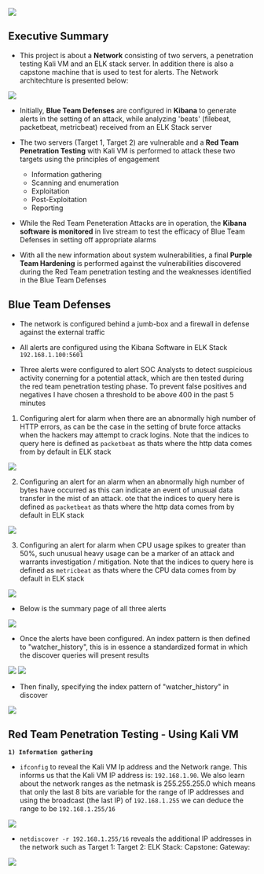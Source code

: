 
![](images/intro.png)

## Executive Summary

- This project is about a **Network** consisting of two servers, a penetration testing Kali VM and an ELK stack server. In addition there is also a capstone machine that is used to test for alerts. The Network architechture is presented below:

![](images/network.png)

- Initially, **Blue Team Defenses** are configured in **Kibana** to generate alerts in the setting of an attack, while analyzing 'beats' (filebeat, packetbeat, metricbeat) received from an ELK Stack server

- The two servers (Target 1, Target 2) are vulnerable and a **Red Team Penetration Testing** with Kali VM is performed to attack these two targets using the principles of engagement 
    - Information gathering
    - Scanning and enumeration
    - Exploitation
    - Post-Exploitation
    - Reporting

- While the Red Team Peneteration Attacks are in operation, the **Kibana software is monitored** in live stream to test the efficacy of Blue Team Defenses in setting off appropriate alarms

- With all the new information about system wulnerabilities, a final **Purple Team Hardening** is performed against the vulnerabilities discovered during the Red Team penetration testing and the weaknesses identified in the Blue Team Defenses

## Blue Team Defenses

- The network is configured behind a jumb-box and a firewall in defense against the external traffic

- All alerts are configured using the Kibana Software in ELK Stack `192.168.1.100:5601`

- Three alerts were configured to alert SOC Analysts to detect suspicious activity conerning for a potential attack, which are then tested during the red team penetration testing phase. To prevent false positives and negatives I have chosen a threshold to be above 400 in the past 5 minutes

1. Configuring alert for alarm when there are an abnormally high number of HTTP errors, as can be the case in the setting of brute force attacks when the hackers may attempt to crack logins. Note that the indices to query here is defined as `packetbeat` as thats where the http data comes from by default in ELK stack

![](images/http-error-alert.png)

2. Configuring an alert for an alarm when an abnormally high number of bytes have occurred as this can indicate an event of unusual data transfer in the mist of an attack. ote that the indices to query here is defined as `packetbeat` as thats where the http data comes from by default in ELK stack

![](images/http-size-alert.png) 

3. Configuring an alert for alarm when CPU usage spikes to greater than 50%, such unusual heavy usage can be a marker of an attack and warrants investigation / mitigation. Note that the indices to query here is defined as `metricbeat` as thats where the CPU data comes from by default in ELK stack

![](images/cpu-usage-alert.png) 


- Below is the summary page of all three alerts

![](images/all-alerts.png) 


- Once the alerts have been configured. An index pattern is then defined to "watcher_history", this is in essence a standardized format in which the discover queries will present results

![](images/index-pattern.png) 
![](images/index-pattern2.png) 

- Then finally, specifying the index pattern of "watcher_history" in discover

![](images/watcher-discover.png) 


## Red Team Penetration Testing - Using Kali VM

**`1) Information gathering`**

- `ifconfig` to reveal the Kali VM Ip address and the Network range. This informs us that the Kali VM IP address is: `192.168.1.90`. We also learn about the network ranges as the netmask is 255.255.255.0 which means that only the last 8 bits are variable for the range of IP addresses and using the broadcast (the last IP) of `192.168.1.255` we can deduce the range to be `192.168.1.255/16`

![](images/ifconfig.png) 

- `netdiscover -r 192.168.1.255/16` reveals the additional IP addresses in the network such as
    Target 1:
    Target 2:
    ELK Stack:
    Capstone:
    Gateway: 

![](images/netdiscover.png) 
